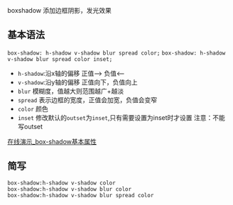boxshadow 添加边框阴影，发光效果


## 基本语法 
`box-shadow: h-shadow v-shadow blur spread color;`
`box-shadow: h-shadow v-shadow blur spread color inset;`

- `h-shadow`:沿x轴的偏移
正值--> 负值<--
- `v-shadow`:沿y轴的偏移
正值向下，负值向上
- `blur`
模糊度，值越大则范围越广+越淡
- `spread`
表示边框的宽度，正值会加宽，负值会变窄
- `color`
颜色
- `inset`
修改默认的`outset`为`inset`,只有需要设置为inset时才设置
注意：不能写outset

[在线演示_box-shadow基本属性](http://jsfiddle.net/GenweiWu/gexhyq38/)

## 简写
`box-shadow:h-shadow v-shadow color`  
`box-shadow:h-shadow v-shadow blur color`  
`box-shadow:h-shadow v-shadow blur spread color`  
